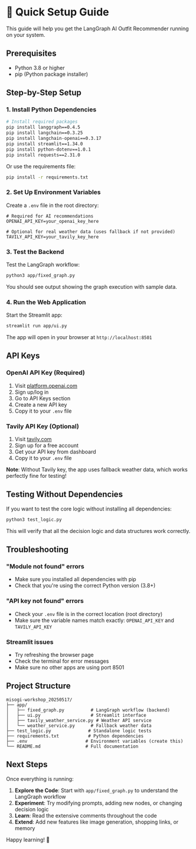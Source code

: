 # 🚀 Quick Setup Guide

This guide will help you get the LangGraph AI Outfit Recommender running on your system.

## Prerequisites

- Python 3.8 or higher
- pip (Python package installer)

## Step-by-Step Setup

### 1. Install Python Dependencies

```bash
# Install required packages
pip install langgraph==0.4.5
pip install langchain==0.3.25  
pip install langchain-openai==0.3.17
pip install streamlit==1.34.0
pip install python-dotenv==1.0.1
pip install requests==2.31.0
```

Or use the requirements file:
```bash
pip install -r requirements.txt
```

### 2. Set Up Environment Variables

Create a `.env` file in the root directory:

```env
# Required for AI recommendations
OPENAI_API_KEY=your_openai_key_here

# Optional for real weather data (uses fallback if not provided)
TAVILY_API_KEY=your_tavily_key_here
```

### 3. Test the Backend

Test the LangGraph workflow:

```bash
python3 app/fixed_graph.py
```

You should see output showing the graph execution with sample data.

### 4. Run the Web Application

Start the Streamlit app:

```bash
streamlit run app/ui.py
```

The app will open in your browser at `http://localhost:8501`

## API Keys

### OpenAI API Key (Required)
1. Visit [platform.openai.com](https://platform.openai.com)
2. Sign up/log in
3. Go to API Keys section  
4. Create a new API key
5. Copy it to your `.env` file

### Tavily API Key (Optional)
1. Visit [tavily.com](https://tavily.com)
2. Sign up for a free account
3. Get your API key from dashboard
4. Copy it to your `.env` file

**Note**: Without Tavily key, the app uses fallback weather data, which works perfectly fine for testing!

## Testing Without Dependencies

If you want to test the core logic without installing all dependencies:

```bash
python3 test_logic.py
```

This will verify that all the decision logic and data structures work correctly.

## Troubleshooting

### "Module not found" errors
- Make sure you installed all dependencies with pip
- Check that you're using the correct Python version (3.8+)

### "API key not found" errors  
- Check your `.env` file is in the correct location (root directory)
- Make sure the variable names match exactly: `OPENAI_API_KEY` and `TAVILY_API_KEY`

### Streamlit issues
- Try refreshing the browser page
- Check the terminal for error messages
- Make sure no other apps are using port 8501

## Project Structure

```
misogi-workshop_20250517/
├── app/
│   ├── fixed_graph.py          # LangGraph workflow (backend)
│   ├── ui.py                   # Streamlit interface  
│   ├── tavily_weather_service.py # Weather API service
│   └── weather_service.py      # Fallback weather data
├── test_logic.py              # Standalone logic tests
├── requirements.txt           # Python dependencies
├── .env                      # Environment variables (create this)
└── README.md                 # Full documentation
```

## Next Steps

Once everything is running:

1. **Explore the Code**: Start with `app/fixed_graph.py` to understand the LangGraph workflow
2. **Experiment**: Try modifying prompts, adding new nodes, or changing decision logic
3. **Learn**: Read the extensive comments throughout the code
4. **Extend**: Add new features like image generation, shopping links, or memory

Happy learning! 🎉